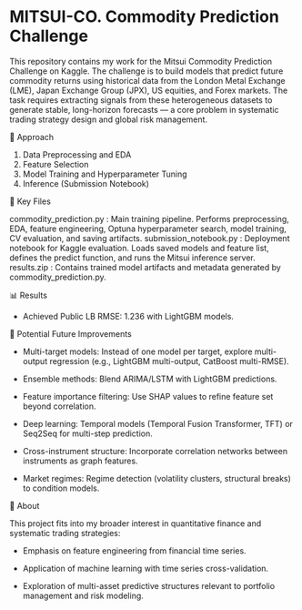 # MITSUI-CO. Commodity Prediction Challenge

This repository contains my work for the Mitsui Commodity Prediction Challenge on Kaggle.
The challenge is to build models that predict future commodity returns using historical data from the London Metal Exchange (LME), Japan Exchange Group (JPX), US equities, and Forex markets. 
The task requires extracting signals from these heterogeneous datasets to generate stable, long-horizon forecasts — a core problem in systematic trading strategy design and global risk management.

🚀 Approach

1. Data Preprocessing and EDA
2. Feature Selection
3. Model Training and Hyperparameter Tuning
4. Inference (Submission Notebook)


🔑 Key Files

commodity_prediction.py : Main training pipeline. Performs preprocessing, EDA, feature engineering, Optuna hyperparameter search, model training, CV evaluation, and saving artifacts.
submission_notebook.py : Deployment notebook for Kaggle evaluation. Loads saved models and feature list, defines the predict function, and runs the Mitsui inference server.
results.zip : Contains trained model artifacts and metadata generated by commodity_prediction.py.

📊 Results

* Achieved Public LB RMSE: 1.236 with LightGBM models.

🔮 Potential Future Improvements

* Multi-target models: Instead of one model per target, explore multi-output regression (e.g., LightGBM multi-output, CatBoost multi-RMSE).

* Ensemble methods: Blend ARIMA/LSTM with LightGBM predictions.

* Feature importance filtering: Use SHAP values to refine feature set beyond correlation.

* Deep learning: Temporal models (Temporal Fusion Transformer, TFT) or Seq2Seq for multi-step prediction.

* Cross-instrument structure: Incorporate correlation networks between instruments as graph features.

* Market regimes: Regime detection (volatility clusters, structural breaks) to condition models.
  
🏦 About

This project fits into my broader interest in quantitative finance and systematic trading strategies:

- Emphasis on feature engineering from financial time series.

- Application of machine learning with time series cross-validation.

- Exploration of multi-asset predictive structures relevant to portfolio management and risk modeling.
